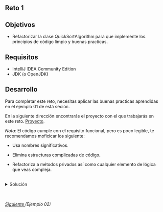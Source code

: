## Reto 1

## Objetivos

* Refactorizar la clase QuickSortAlgorithm para que implemente los principios de código limpio y buenas practicas.

## Requisitos

- IntelliJ IDEA Community Edition
- JDK (o OpenJDK)

## Desarrollo

Para completar este reto, necesitas aplicar las buenas practicas aprendidas en el ejemplo 01 de está seción.

En la siguiente dirección encontrarás el proyecto con el que trabajarás en este reto. [Proyecto](./codigo).

_Nota:_ El código cumple con el requisito funcional, pero es poco legible, te recomendamos moficicar los siguiente:

  - Usa nombres significativos.

  - Elimina estructuras complicadas de código.

  - Refactoriza a métodos privados así como cualquier elemento de lógica que veas compleja.

<br/>

<details>
  <summary>Solución</summary>

  <p>
    Cabe señalar que la propuesta presentada no es única. Diferentes personas pueden implementar diferentes reglas y niveles de refactorización
  </p>

  <ol>
      <li><strong>Usa nombres significativos</strong> Cambia los nombres de las variables para que sean más significativos.
        <ul>
            <li> u := listaOriginal </li>
            <li> t := pivote </li>
            <li> l := elementosMenores </li>
            <li> r := elementosMayores </li>
            <li> x := elemento </li>
            <li> l2:= elementosMenoresOrdenados </li>
            <li> r2:= elementosMayoresOrdenados </li>
            <li> y := listaOrdenada </li>
        </ul>
      </li>
      <br/>
      <li><strong>Programa para interfaces, no para clases concretas</strong> Cambia el uso de ArrayList<T> por List<T>.</li>
      <br/>
      <li><strong>KISS + DRY</strong> Elimina estructuras complicadas del código. 
        <ul>
          <li> El ciclo de selección de elementos no ocupa el valor del índice (i), por lo que se puede reemplazar por un ciclo <em>for(Number elemento : listaOriginal)<em></li>
          <li> Cuando se agregan todos los elementos de una lista se puede hacer desde el contructor o con el método <em>addAll</em></li>
          <li> Opcionalmente, podemos usar streams y lambdas para simplificar la separación de elementos.</li>
          <li> Opcionalmente, podemos hacer la separación y ordenamiento de las sublistas en una única operación.</li>
        </ul>
      </li>
      <br/>
      <li> 
        <strong>SRP</strong> Refactoriza a métodos privados cualquier elemento de lógica complicada. De este modo, si cambiamos la estrategia no deberemos modificar el cuerpo de la función principal.
        <ul>
          <li> La asignación del pivote puede no ser clara en una primera lectura</li>
          <li> Opcionalmente, si usaste programación funcional para filtrar la lista, puedes extraer la lógica a una HOF para mejorar la legibilidad</li>
        </ul>
     </li>
  </ol>
  <br/>

  <p>
    Si aplicamos todo esto, el resultado final será el siguiente:
  </p>

```java
package com.example.BP.retos;

import java.util.ArrayList;
import java.util.List;
import java.util.function.Predicate;
import java.util.stream.Collectors;

public class QuickSortAlgorithm {

    private QuickSortAlgorithm() {
    }

    public static List<Number> sort(List<Number> listaOriginal ) {

        if(listaOriginal.size() < 2){
            return listaOriginal;
        }

        double pivote = calcularPivote(listaOriginal);

        List<Number> elementosMenoresOrdenados =  sort(filtrar(listaOriginal, n -> n.doubleValue() < pivote));
        List<Number> elementosMayoresOrdenados =  sort(filtrar(listaOriginal, n -> n.doubleValue() >= pivote));

        List<Number> listaOrdenada = new ArrayList<>(elementosMenoresOrdenados);
        listaOrdenada.addAll(elementosMayoresOrdenados);

        return listaOrdenada;
    }

    private static Double calcularPivote(List<Number> listaOriginal) {
        final double primerElemento = listaOriginal.get(listaOriginal.size() - 1).doubleValue();
        final double ultimoElemento = listaOriginal.get(0).doubleValue();

        return (primerElemento + ultimoElemento) / 2;
    }

    private static List<Number> filtrar(List<Number> lista, Predicate<Number> predicate){
        return lista.stream().filter(predicate).collect(Collectors.toList());
    }
}
```

</details>


<br/>
<br/>

[Siguiente ](../Ejemplo-02/Readme.md)(Ejemplo 02)